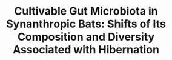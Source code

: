 ---
title: "Cultivable Gut Microbiota in Synanthropic Bats: Shifts of Its Composition and Diversity Associated with Hibernation"
collection: publications
paperurl: 'http://iliapopov17.github.io/files/Papers/Cultivable Gut Microbiota in Synanthropic Bats Shifts of Its Composition and Diversity Associated with Hibernation.pdf'
authors: 'Popov, I.V.; Berezinskaia, I.S.; <b>Popov, I.V.</b>; Martiusheva, I.B.; Tkacheva, E.V.; Gorobets, V.E.; Tikhmeneva, I.A.; Aleshukina, A.V.; Tverdokhlebova, T.I.; Chikindas, M.L.; Venema, K.; Ermakov, A.M.'
journal: 'Animals'
year: 2023
doi: '[![DOI](https://img.shields.io/badge/DOI-10.3390%2Fani13233658-blue)](https://doi.org/10.3390/ani13233658)'
---